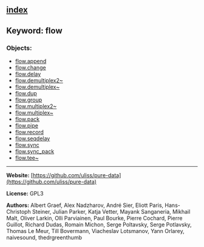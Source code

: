 [index](../index.html)
---

## Keyword: flow

### Objects:
* [flow.append](../flow.append.html)
* [flow.change](../flow.change.html)
* [flow.delay](../flow.delay.html)
* [flow.demultiplex2~](../flow.demultiplex2~.html)
* [flow.demultiplex~](../flow.demultiplex~.html)
* [flow.dup](../flow.dup.html)
* [flow.group](../flow.group.html)
* [flow.multiplex2~](../flow.multiplex2~.html)
* [flow.multiplex~](../flow.multiplex~.html)
* [flow.pack](../flow.pack.html)
* [flow.pipe](../flow.pipe.html)
* [flow.record](../flow.record.html)
* [flow.seqdelay](../flow.seqdelay.html)
* [flow.sync](../flow.sync.html)
* [flow.sync_pack](../flow.sync_pack.html)
* [flow.tee~](../flow.tee~.html)

---
**Website:** [https://github.com/uliss/pure-data](https://github.com/uliss/pure-data)

**License:** GPL3

**Authors:** Albert Graef, Alex Nadzharov, André Sier, Eliott Paris, Hans-Christoph Steiner, Julian Parker, Katja Vetter, Mayank Sanganeria, Mikhail Malt, Oliver Larkin, Olli Parviainen, Paul Bourke, Pierre Cochard, Pierre Guillot, Richard Dudas, Romain Michon, Serge Poltavsky, Serge Potlavsky, Thomas Le Meur, Till Bovermann, Viacheslav Lotsmanov, Yann Orlarey, naivesound, thedrgreenthumb
